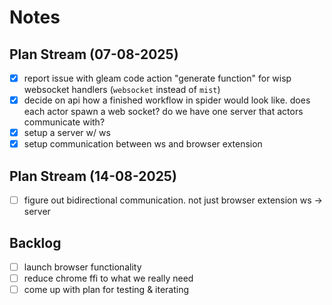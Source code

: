 # Notes

## Plan Stream (07-08-2025)

- [x] report issue with gleam code action "generate function" for wisp websocket handlers (`websocket` instead of `mist`)
- [x] decide on api how a finished workflow in spider would look like. does each actor spawn a web socket? do we have one server that actors communicate with?
- [x] setup a server w/ ws
- [x] setup communication between ws and browser extension

## Plan Stream (14-08-2025)
- [ ] figure out bidirectional communication. not just browser extension ws -> server

## Backlog
- [ ] launch browser functionality
- [ ] reduce chrome ffi to what we really need
- [ ] come up with plan for testing & iterating
